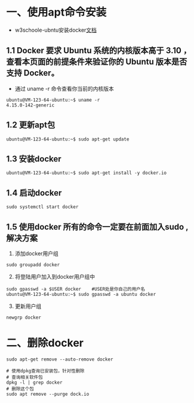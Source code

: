 # 一、使用apt命令安装

- w3schoole-ubntu安装docker[文档](https://www.w3cschool.cn/docker/ubuntu-docker-install.html)

## 1.1 Docker 要求 Ubuntu 系统的内核版本高于 3.10 ，查看本页面的前提条件来验证你的 Ubuntu 版本是否支持 Docker。

- 通过 uname -r 命令查看你当前的内核版本

```shell
ubuntu@VM-123-64-ubuntu:~$ uname -r
4.15.0-142-generic
```

## 1.2 更新apt包

```shell
ubuntu@VM-123-64-ubuntu:~$ sudo apt-get update
```

## 1.3 安装docker

```shell
ubuntu@VM-123-64-ubuntu:~$ sudo apt-get install -y docker.io
```

## 1.4 启动docker

```shell
sudo systemctl start docker
```

## 1.5 使用docker 所有的命令一定要在前面加入sudo ,解决方案

1. 添加docker用户组

```shell
sudo groupadd docker
```

2. 将登陆用户加入到docker用户组中

```shell
sudo gpasswd -a $USER docker	#USER处是你自己的用户名
ubuntu@VM-123-64-ubuntu:~$ sudo gpasswd -a ubuntu docker
```

3. 更新用户组

```shell
newgrp docker
```

# 二、删除docker

```shell
sudo apt-get remove --auto-remove docker

# 使用dpkg查询已安装包，针对性删除
# 查询相关软件包
dpkg -l | grep docker
# 删除这个包
sudo apt remove --purge dock.io
```


